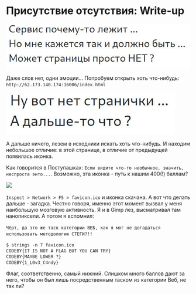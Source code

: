 # Присутствие отсутствия: Write-up #

![](writeup/error.jpg)

Даже слов нет, одни эмоции... Попробуем открыть хоть что-нибудь: `http://62.173.140.174:16006/index.html`

![](writeup/no_page.jpg)

А дальше ничего, лезем в исходники искать хоть что-нибудь. И находим небольшое отличие: в этой странице, в отличие от предыдущей появилась иконка.

Как говорится в Поступашках: `Если видите что-то необычное, значитъ, неспроста энто...`. Возможно, эта иконка - путь к нашим 400(!) баллам?

![](writeup/favicon.ico)

`Inspect > Network > F5 > favicon.ico` и иконка скачана. А вот что делать дальше - загадка. Честно говоря, именно этот момент вызвал у меня наибольшую мозговую активность.
Я и в Gimp лез, высматривал там нанопиксели. А потом я вспомнил:

`Чёрт, да это же таск категории ВЕБ, как я мог не догадаться использовать методологию СТЕГИ?!!`

    $ strings -n 7 favicon.ico                                          
    CODEBY{IT IS NOT A FLAG BUT YOU CAN TRY}
    CODEBY{MAYBE LOWER ?}
    CODEBY{1_L0v3_C4ndy}

Флаг, соответственно, самый нижний. Слишком много баллов дают за него, чтобы он был лишь посредственным таском из категории Веб, не так ли?

